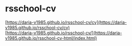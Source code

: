 # rsschool-cv

[https://daria-v1985.github.io/rsschool-cv/cv](https://daria-v1985.github.io/rsschool-cv/cv)<br>
[https://daria-v1985.github.io/rsschool-cv/](https://daria-v1985.github.io/rsschool-cv-html/index.html)